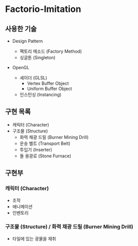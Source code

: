 # Factorio-Imitation

## 사용한 기술
* Design Pattern
    * 팩토리 메소드 (Factory Method)
    * 싱글톤 (Singleton)

* OpenGL  
    * 셰이더 (GLSL)
        * Vertex Buffer Object
        * Uniform Buffer Object
    * 인스턴싱 (Instancing)

## 구현 목록
* 캐릭터 (Character)
* 구조물 (Structure)
    * 화력 채광 드릴 (Burner Mining Drill)
    * 운송 벨트 (Transport Belt)
    * 투입기 (Inserter)
    * 돌 용광로 (Stone Furnace)

## 구현부

### 캐릭터 (Character)
* 조작
* 애니메이션
* 인벤토리

### 구조물 (Structure) / 화력 채광 드릴 (Burner Mining Drill)
* 타일에 있는 광물을 채취
